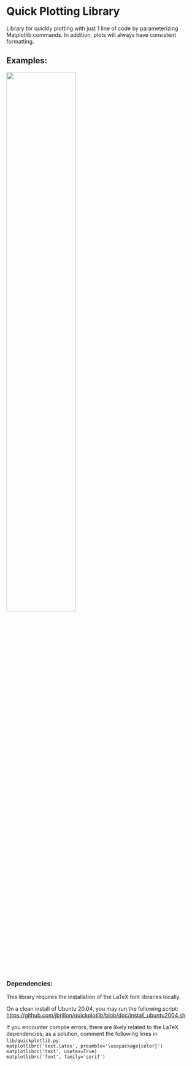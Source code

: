 # Quick Plotting Library

Library for quickly plotting with just 1 line of code by parameterizing Matplotlib commands. In addition, plots will always have consistent formatting.

## Examples:

<img src="https://raw.githubusercontent.com/jbrillon/quickplotlib/master/examples/figures/example_01.png" width="60%"></img>

### Dependencies:

This library requires the installation of the LaTeX font libraries locally. 

On a clean install of Ubuntu 20.04, you may run the following script:
https://github.com/jbrillon/quickplotlib/blob/doc/install_ubuntu2004.sh

If you encounter compile errors, there are likely related to the LaTeX dependencies; as a solution, comment the following lines in `lib/quickplotlib.py`:\
`matplotlibrc('text.latex', preamble='\usepackage{color}')`\
`matplotlibrc('text', usetex=True)`\
`matplotlibrc('font', family='serif')`
